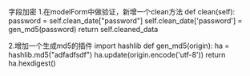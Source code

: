 字段加密
1.在modelForm中做验证，新增一个clean方法
  def clean(self):
        password = self.clean_date["password"]
        self.clean_date['password'] = gen_md5(password) 
        return self.cleaned_data 
        
        
2.增加一个生成md5的插件
import hashlib
def gen_md5(origin):
    ha = hashlib.md5("adfadfsdf")
    ha.update(origin.encode('utf-8'))
    return ha.hexdigest()

